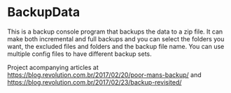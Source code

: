 # BackupData
This is a backup console program that backups the data to a zip file. It can make both incremental and full backups and you can select the folders you want, the excluded files and folders and the backup file name. You can use multiple config files to have different backup sets.

Project acompanying articles at https://blog.revolution.com.br/2017/02/20/poor-mans-backup/ and https://blog.revolution.com.br/2017/02/23/backup-revisited/
